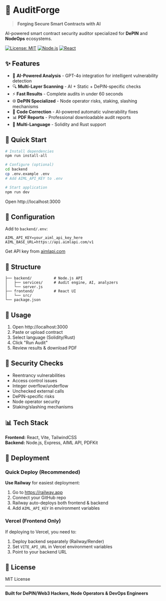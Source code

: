 # 🔨 AuditForge

> **Forging Secure Smart Contracts with AI**

AI-powered smart contract security auditor specialized for **DePIN** and **NodeOps** ecosystems.

[![License: MIT](https://img.shields.io/badge/License-MIT-yellow.svg)](https://opensource.org/licenses/MIT)
[![Node.js](https://img.shields.io/badge/Node.js-18+-green.svg)](https://nodejs.org/)
[![React](https://img.shields.io/badge/React-18-blue.svg)](https://reactjs.org/)

## ✨ Features

- 🤖 **AI-Powered Analysis** - GPT-4o integration for intelligent vulnerability detection
- 🔍 **Multi-Layer Scanning** - AI + Static + DePIN-specific checks
- ⚡ **Fast Results** - Complete audits in under 60 seconds
- 🌐 **DePIN Specialized** - Node operator risks, staking, slashing mechanisms
- 🔨 **Code Correction** - AI-powered automatic vulnerability fixes
- 📊 **PDF Reports** - Professional downloadable audit reports
- 🔧 **Multi-Language** - Solidity and Rust support

## 🚀 Quick Start

```bash
# Install dependencies
npm run install-all

# Configure (optional)
cd backend
cp .env.example .env
# Add AIML_API_KEY to .env

# Start application
npm run dev
```

Open http://localhost:3000

## 🔧 Configuration

Add to `backend/.env`:

```env
AIML_API_KEY=your_aiml_api_key_here
AIML_BASE_URL=https://api.aimlapi.com/v1
```

Get API key from [aimlapi.com](https://aimlapi.com/)

## 📁 Structure

```
├── backend/          # Node.js API
│   ├── services/     # Audit engine, AI, analyzers
│   └── server.js
├── frontend/         # React UI
│   └── src/
└── package.json
```

## 🎯 Usage

1. Open http://localhost:3000
2. Paste or upload contract
3. Select language (Solidity/Rust)
4. Click "Run Audit"
5. Review results & download PDF

## 🔐 Security Checks

- Reentrancy vulnerabilities
- Access control issues
- Integer overflow/underflow
- Unchecked external calls
- DePIN-specific risks
- Node operator security
- Staking/slashing mechanisms

## 📊 Tech Stack

**Frontend:** React, Vite, TailwindCSS  
**Backend:** Node.js, Express, AIML API, PDFKit

## 🚀 Deployment

### Quick Deploy (Recommended)

**Use Railway** for easiest deployment:
1. Go to https://railway.app
2. Connect your GitHub repo
3. Railway auto-deploys both frontend & backend
4. Add `AIML_API_KEY` in environment variables

### Vercel (Frontend Only)

If deploying to Vercel, you need to:
1. Deploy backend separately (Railway/Render)
2. Set `VITE_API_URL` in Vercel environment variables
3. Point to your backend URL

## 📄 License

MIT License

---

**Built for DePIN/Web3 Hackers, Node Operators & DevOps Engineers**

